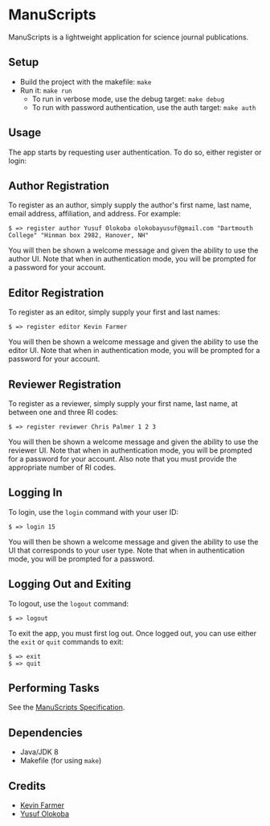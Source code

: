 # ManuScripts
ManuScripts is a lightweight application for science journal publications.

## Setup
- Build the project with the makefile: `make`
- Run it: `make run`
    - To run in verbose mode, use the debug target: `make debug`
    - To run with password authentication, use the auth target: `make auth`

## Usage
The app starts by requesting user authentication. To do so, either register or login:

## Author Registration
To register as an author, simply supply the author's first name, last name, email address, affiliation, and address. For example:
```
$ => register author Yusuf Olokoba olokobayusuf@gmail.com "Dartmouth College" "Hinman box 2982, Hanover, NH"
```
You will then be shown a welcome message and given the ability to use the author UI. Note that when in authentication mode, you will be prompted for a password for your account.

## Editor Registration
To register as an editor, simply supply your first and last names:
```
$ => register editor Kevin Farmer
```
You will then be shown a welcome message and given the ability to use the editor UI. Note that when in authentication mode, you will be prompted for a password for your account.

## Reviewer Registration
To register as a reviewer, simply supply your first name, last name, at between one and three RI codes:
```
$ => register reviewer Chris Palmer 1 2 3
```
You will then be shown a welcome message and given the ability to use the reviewer UI. Note that when in authentication mode, you will be prompted for a password for your account. Also note that you must provide the appropriate number of RI codes.

## Logging In
To login, use the `login` command with your user ID:
```
$ => login 15
```
You will then be shown a welcome message and given the ability to use the UI that corresponds to your user type. Note that when in authentication mode, you will be prompted for a password.

## Logging Out and Exiting
To logout, use the `logout` command:
```
$ => logout
```
To exit the app, you must first log out. Once logged out, you can use either the `exit` or `quit` commands to exit:
```
$ => exit
$ => quit
```

## Performing Tasks
See the [ManuScripts Specification](http://www.cs.dartmouth.edu/~cs61/Labs/Lab%202/Lab%202.html).

## Dependencies
- Java/JDK 8
- Makefile (for using `make`)

## Credits
- [Kevin Farmer](mailto:kevin.r.farmer.18@dartmouth.edu)
- [Yusuf Olokoba](mailto:olokobayusuf@gmail.com)
